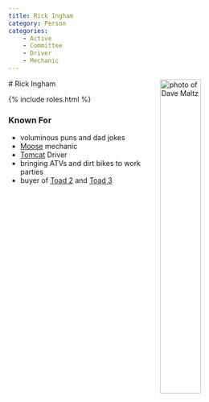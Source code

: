 ```yaml
---
title: Rick Ingham
category: Person
categories:
    - Active
    - Committee
    - Driver
    - Mechanic
---
```

<img src="https://raw.githubusercontent.com/MeanyLodge/meanylodge.github.com/assets/img/2020-Dave-Maltz.jpeg" align="right" style="width: 40%;" alt="photo of Dave Maltz">
# Rick Ingham

{% include roles.html %}

### Known For
- voluminous puns and dad jokes
- [Moose](/Machine/Moose) mechanic
- [Tomcat](/Machine/Tomcat) Driver
- bringing ATVs and dirt bikes to work parties
- buyer of [Toad 2](/Machine/Toad-2) and [Toad 3](/Machine/Toad-3)
